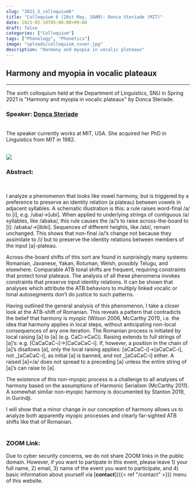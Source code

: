 ```yaml
---
slug: "2021_S_colloquium6"
title: "Colloquium 6 (28st May, 10AM): Donca Steriade (MIT)"
date: 2021-05-18T05:00:00+09:00
draft: false
categories: ["Colloquium"]
tags: ["Phonology", "Phonetics"]
image: "uploads/colloquium_cover.jpg"
description: "Harmony and myopia in vocalic plateaux"
---
```


## Harmony and myopia in vocalic plateaux

---

The sixth colloquium held at the Department of Linguistics, SNU in Spring 2021 is "Harmony and myopia in vocalic plateaux" by Donca Steriade.

### Speaker: <a class=intro-link href="https://linguistics.mit.edu/user/steriade/">Donca Steriade</a>

<br/>
The speaker currently works at MIT, USA. She acquired her PhD in Linguistics from MIT in 1982.
<br/><br/>

![ ](/profiles/Donca_Steriade_image.jpg#floatleft)

### Abstract:

<br/>

I analyze a phenomenon that looks like vowel harmony, but is triggered by a preference to preserve an identity relation (a plateau) between vowels in adjacent syllables. A schematic illustration is this: a rule raises word-final /a/ to [i], e.g. /uba/→[ubi]. When applied to underlying strings of contiguous /a/ syllables, like /abaka/, this rule causes the /a/’s to raise across-the-board to [i]: /abaka/→[ibiki]. Sequences of different heights, like /abi/, remain unchanged. This shows that non-final /a/’s change not because they assimilate to /i/ but to preserve the identity relations between members of the input [a]-plateau.

Across-the-board shifts of this sort are found in surprisingly many systems: Romanian, Javanese, Yakan, Rotuman, Welsh, possibly Telugu, and elsewhere. Comparable ATB tonal shifts are frequent, requiring constraints that protect tonal plateaus. The analysis of all these phenomena invokes constraints that preserve input identity relations. It can be shown that analyses which attribute the ATB behaviors to multiply linked vocalic or tonal autosegments don’t do justice to such patterns.

Having outlined the general analysis of this phenomenon, I take a closer look at the ATB-shift of Romanian. This reveals a pattern that contradicts the belief that harmony is myopic (Wilson 2006, McCarthy 2011), i.e. the idea that harmony applies in local steps, without anticipating non-local consequences of any one iteration. The Romanian process is initiated by local raising [a] to [ə] (e.g. CaCi→CəCi). Raising extends to full strings of [a]’s: e.g. [CaCaCaC-i]→[CəCəCəC-i]. If, however, a position in the chain of [a]’s disallows [ə], only the local raising applies: [aCaCaC-i]→[aCaCəC-i], not _[əCəCəC-i], as initial [ə] is banned, and not _[aCəCəC-i] either. A raised [ə]</a/ does not spread to a preceding [a] unless the entire string of [a]’s can raise to [ə].

The existence of this non-myopic process is a challenge to all analyses of harmony based on the assumptions of Harmonic Serialism (McCarthy 2011). A somewhat similar non-myopic harmony is documented by Stanton 2019, in Gurindji.

I will show that a minor change in our conception of harmony allows us to analyze both apparently myopic processes and clearly far-sighted ATB shifts like that of Romanian.
<br/><br/>

### ZOOM Link:

Due to cyber security concerns, we do not share ZOOM links in the public domain. However, if you want to partipate in this event, please leave 1) your full name, 2) email, 3) name of the event you want to participate, and 4) basic information about yourself via [**contact**]({{< ref "/contact" >}}) menu of this website.

